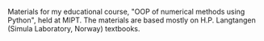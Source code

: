 Materials for my educational course, "OOP of numerical methods using Python", held at MIPT. The materials are based mostly on H.P. Langtangen (Simula Laboratory, Norway) textbooks.

